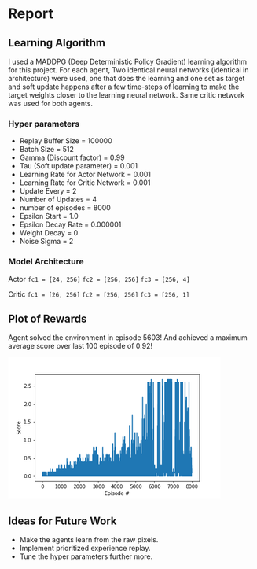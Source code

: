 # Report
## Learning Algorithm
I used a MADDPG (Deep Deterministic Policy Gradient) learning algorithm for this project. For each agent, Two identical neural networks (identical in architecture) were used, one that does the learning and one set as target and soft update happens after a few time-steps of learning to make the target weights closer to the learning neural network. Same critic network was used for both agents.

### Hyper parameters
* Replay Buffer Size = 100000
* Batch Size = 512
* Gamma (Discount factor) = 0.99
* Tau (Soft update parameter) = 0.001
* Learning Rate for Actor Network = 0.001
* Learning Rate for Critic Network = 0.001
* Update Every = 2
* Number of Updates = 4
* number of episodes = 8000
* Epsilon Start = 1.0
* Epsilon Decay Rate =  0.000001
* Weight Decay = 0
* Noise Sigma = 2


### Model Architecture
Actor
`fc1 = [24, 256]`
`fc2 = [256, 256]`
`fc3 = [256, 4]`

Critic
`fc1 = [26, 256]`
`fc2 = [256, 256]`
`fc3 = [256, 1]`

## Plot of Rewards
Agent solved the environment in episode 5603! And achieved a maximum average score over last 100 episode of 0.92!

![](Assets/reward_plot.png?raw=true)

## Ideas for Future Work
* Make the agents learn from the raw pixels.
* Implement prioritized experience replay.
* Tune the hyper parameters further more.
